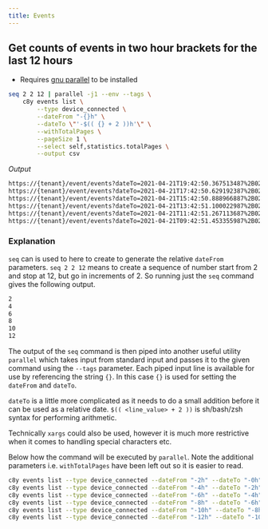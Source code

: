 ```yaml
---
title: Events
---
```


## Get counts of events in two hour brackets for the last 12 hours

* Requires [gnu parallel](https://www.gnu.org/software/parallel/) to be installed

```sh
seq 2 2 12 | parallel -j1 --env --tags \
    c8y events list \
        --type device_connected \
        --dateFrom "-{}h" \
        --dateTo \"'-$(( {} + 2 ))h'\" \
        --withTotalPages \
        --pageSize 1 \
        --select self,statistics.totalPages \
        --output csv
```

*Output*

```sh
https://{tenant}/event/events?dateTo=2021-04-21T19:42:50.367513487%2B02:00&pageSize=1&dateFrom=2021-04-21T17:42:50.367508287%2B02:00&type=device_connected&currentPage=1&withTotalPages=true,0
https://{tenant}/event/events?dateTo=2021-04-21T17:42:50.629192387%2B02:00&pageSize=1&dateFrom=2021-04-21T15:42:50.629187187%2B02:00&type=device_connected&currentPage=1&withTotalPages=true,0
https://{tenant}/event/events?dateTo=2021-04-21T15:42:50.888966887%2B02:00&pageSize=1&dateFrom=2021-04-21T13:42:50.888961787%2B02:00&type=device_connected&currentPage=1&withTotalPages=true,0
https://{tenant}/event/events?dateTo=2021-04-21T13:42:51.100022987%2B02:00&pageSize=1&dateFrom=2021-04-21T11:42:51.100018187%2B02:00&type=device_connected&currentPage=1&withTotalPages=true,0
https://{tenant}/event/events?dateTo=2021-04-21T11:42:51.267113687%2B02:00&pageSize=1&dateFrom=2021-04-21T09:42:51.267106787%2B02:00&type=device_connected&currentPage=1&withTotalPages=true,0
https://{tenant}/event/events?dateTo=2021-04-21T09:42:51.453355987%2B02:00&pageSize=1&dateFrom=2021-04-21T07:42:51.453350587%2B02:00&type=device_connected&currentPage=1&withTotalPages=true,0
```

### Explanation

`seq` can is used to here to create to generate the relative `dateFrom` parameters. `seq 2 2 12` means to create a sequence of number start from 2 and stop at 12, but go in increments of 2. So running just the `seq` command gives the following output.

```sh
2
4
6
8
10
12
```

The output of the `seq` command is then piped into another useful utility `parallel` which takes input from standard input and passes it to the given command using the `--tags` parameter. Each piped input line is available for use by referencing the string `{}`. In this case `{}` is used for setting the `dateFrom` and `dateTo`.

`dateTo` is a little more complicated as it needs to do a small addition before it can be used as a relative date. `$(( <line_value> + 2 ))` is sh/bash/zsh syntax for performing arithmetic.

Technically `xargs` could also be used, however it is much more restrictive when it comes to handling special characters etc.

Below how the command will be executed by `parallel`. Note the additional parameters i.e. `withTotalPages` have been left out so it is easier to read.

```sh
c8y events list --type device_connected --dateFrom "-2h" --dateTo "-0h" 
c8y events list --type device_connected --dateFrom "-4h" --dateTo "-2h" 
c8y events list --type device_connected --dateFrom "-6h" --dateTo "-4h" 
c8y events list --type device_connected --dateFrom "-8h" --dateTo "-6h" 
c8y events list --type device_connected --dateFrom "-10h" --dateTo "-8h" 
c8y events list --type device_connected --dateFrom "-12h" --dateTo "-10h" 
```
